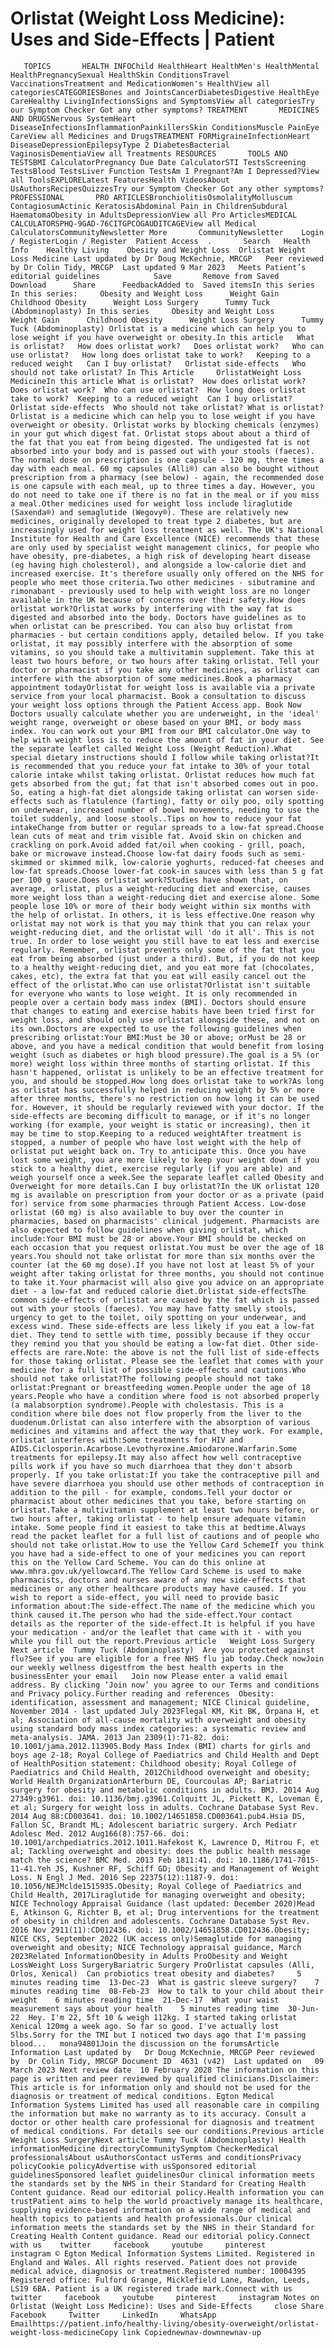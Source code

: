 # Orlistat (Weight Loss Medicine): Uses and Side-Effects | Patient

       TOPICS       HEALTH INFOChild HealthHeart HealthMen's HealthMental HealthPregnancySexual HealthSkin ConditionsTravel VaccinationsTreatment and MedicationWomen's HealthView all categoriesCATEGORIESBones and JointsCancerDiabetesDigestive HealthEye CareHealthy LivingInfectionsSigns and SymptomsView all categoriesTry our Symptom Checker Got any other symptoms? TREATMENT       MEDICINES AND DRUGSNervous SystemHeart DiseaseInfectionsInflammationPainkillersSkin ConditionsMuscle PainEye CareView all Medicines and DrugsTREATMENT FORMigraineInfectionHeart DiseaseDepressionEpilepsyType 2 DiabetesBacterial VaginosisDementiaView all Treatments RESOURCES       TOOLS AND TESTSBMI CalculatorPregnancy Due Date CalculatorSTI TestsScreening TestsBlood TestsLiver Function TestsAm I Pregnant?Am I Depressed?View all ToolsEXPLORELatest FeaturesHealth VideosAbout UsAuthorsRecipesQuizzesTry our Symptom Checker Got any other symptoms? PROFESSIONAL       PRO ARTICLESBronchiolitisOsmolalityMolluscum ContagiosumActinic KeratosisAbdominal Pain in ChildrenSubdural HaematomaObesity in AdultsDepressionView all Pro ArticlesMEDICAL CALCULATORSPHQ-9GAD-76CITGPCOGAUDITCAGEView all Medical CalculatorsCommunityNewsletter More       CommunityNewsletter    Login / RegisterLogin / Register  Patient Access  .       Search   Health Info    Healthy Living    Obesity and Weight Loss  Orlistat Weight Loss Medicine Last updated by Dr Doug McKechnie, MRCGP   Peer reviewed by Dr Colin Tidy, MRCGP  Last updated 9 Mar 2023   Meets Patient’s editorial guidelines            Save       Remove from Saved       Download      Share      FeedbackAdded to  Saved itemsIn this series    In this series:     Obesity and Weight Loss      Weight Gain      Childhood Obesity      Weight Loss Surgery      Tummy Tuck (Abdominoplasty) In this series     Obesity and Weight Loss      Weight Gain      Childhood Obesity      Weight Loss Surgery      Tummy Tuck (Abdominoplasty) Orlistat is a medicine which can help you to lose weight if you have overweight or obesity.In this article   What is orlistat?   How does orlistat work?   Does orlistat work?   Who can use orlistat?   How long does orlistat take to work?   Keeping to a reduced weight   Can I buy orlistat?   Orlistat side-effects   Who should not take orlistat? In This Article     OrlistatWeight Loss MedicineIn this article What is orlistat?  How does orlistat work?  Does orlistat work?  Who can use orlistat?  How long does orlistat take to work?  Keeping to a reduced weight  Can I buy orlistat?  Orlistat side-effects  Who should not take orlistat? What is orlistat?Orlistat is a medicine which can help you to lose weight if you have overweight or obesity. Orlistat works by blocking chemicals (enzymes) in your gut which digest fat. Orlistat stops about about a third of the fat that you eat from being digested. The undigested fat is not absorbed into your body and is passed out with your stools (faeces). The normal dose on prescription is one capsule - 120 mg, three times a day with each meal. 60 mg capsules (Alli®) can also be bought without prescription from a pharmacy (see below) - again, the recommended dose is one capsule with each meal, up to three times a day. However, you do not need to take one if there is no fat in the meal or if you miss a meal.Other medicines used for weight loss include liraglutide (Saxenda®) and semaglutide (Wegovy®). These are relatively new medicines, originally developed to treat type 2 diabetes, but are increasingly used for weight loss treatment as well. The UK's National Institute for Health and Care Excellence (NICE) recommends that these are only used by specialist weight management clinics, for people who have obesity, pre-diabetes, a high risk of developing heart disease (eg having high cholesterol), and alongside a low-calorie diet and increased exercise. It's therefore usually only offered on the NHS for people who meet those criteria.Two other medicines - sibutramine and rimonabant - previously used to help with weight loss are no longer available in the UK because of concerns over their safety.How does orlistat work?Orlistat works by interfering with the way fat is digested and absorbed into the body. Doctors have guidelines as to when orlistat can be prescribed. You can also buy orlistat from pharmacies - but certain conditions apply, detailed below. If you take orlistat, it may possibly interfere with the absorption of some vitamins, so you should take a multivitamin supplement. Take this at least two hours before, or two hours after taking orlistat. Tell your doctor or pharmacist if you take any other medicines, as orlistat can interfere with the absorption of some medicines.Book a pharmacy appointment todayOrlistat for weight loss is available via a private service from your local pharmacist. Book a consultation to discuss your weight loss options through the Patient Access app. Book Now Doctors usually calculate whether you are underweight, in the 'ideal' weight range, overweight or obese based on your BMI, or body mass index. You can work out your BMI from our BMI calculator.One way to help with weight loss is to reduce the amount of fat in your diet. See the separate leaflet called Weight Loss (Weight Reduction).What special dietary instructions should I follow while taking orlistat?It is recommended that you reduce your fat intake to 30% of your total calorie intake whilst taking orlistat. Orlistat reduces how much fat gets absorbed from the gut; fat that isn't absorbed comes out in poo. So, eating a high-fat diet alongside taking orlistat can worsen side-effects such as flatulence (farting), fatty or oily poo, oily spotting on underwear, increased number of bowel movements, needing to use the toilet suddenly, and loose stools..Tips on how to reduce your fat intakeChange from butter or regular spreads to a low-fat spread.Choose lean cuts of meat and trim visible fat. Avoid skin on chicken and crackling on pork.Avoid added fat/oil when cooking - grill, poach, bake or microwave instead.Choose low-fat dairy foods such as semi-skimmed or skimmed milk, low-calorie yoghurts, reduced-fat cheeses and low-fat spreads.Choose lower-fat cook-in sauces with less than 5 g fat per 100 g sauce.Does orlistat work?Studies have shown that, on average, orlistat, plus a weight-reducing diet and exercise, causes more weight loss than a weight-reducing diet and exercise alone. Some people lose 10% or more of their body weight within six months with the help of orlistat. In others, it is less effective.One reason why orlistat may not work is that you may think that you can relax your weight-reducing diet, and the orlistat will 'do it all'. This is not true. In order to lose weight you still have to eat less and exercise regularly. Remember, orlistat prevents only some of the fat that you eat from being absorbed (just under a third). But, if you do not keep to a healthy weight-reducing diet, and you eat more fat (chocolates, cakes, etc), the extra fat that you eat will easily cancel out the effect of the orlistat.Who can use orlistat?Orlistat isn't suitable for everyone who wants to lose weight. It is only recommended in people over a certain body mass index (BMI). Doctors should ensure that changes to eating and exercise habits have been tried first for weight loss, and should only use orlistat alongside these, and not on its own.Doctors are expected to use the following guidelines when prescribing orlistat:Your BMI:Must be 30 or above; orMust be 28 or above, and you have a medical condition that would benefit from losing weight (such as diabetes or high blood pressure).The goal is a 5% (or more) weight loss within three months of starting orlistat. If this hasn't happened, orlistat is unlikely to be an effective treatment for you, and should be stopped.How long does orlistat take to work?As long as orlistat has successfully helped in reducing weight by 5% or more after three months, there's no restriction on how long it can be used for. However, it should be regularly reviewed with your doctor. If the side-effects are becoming difficult to manage, or if it's no longer working (for example, your weight is static or increasing), then it may be time to stop.Keeping to a reduced weightAfter treatment is stopped, a number of people who have lost weight with the help of orlistat put weight back on. Try to anticipate this. Once you have lost some weight, you are more likely to keep your weight down if you stick to a healthy diet, exercise regularly (if you are able) and weigh yourself once a week.See the separate leaflet called Obesity and Overweight for more details.Can I buy orlistat?In the UK orlistat 120 mg is available on prescription from your doctor or as a private (paid for) service from some pharmacies through Patient Access. Low-dose orlistat (60 mg) is also available to buy over the counter in pharmacies, based on pharmacists' clinical judgement. Pharmacists are also expected to follow guidelines when giving orlistat, which include:Your BMI must be 28 or above.Your BMI should be checked on each occasion that you request orlistat.You must be over the age of 18 years.You should not take orlistat for more than six months over the counter (at the 60 mg dose).If you have not lost at least 5% of your weight after taking orlistat for three months, you should not continue to take it.Your pharmacist will also give you advice on an appropriate diet - a low-fat and reduced calorie diet.Orlistat side-effectsThe common side-effects of orlistat are caused by the fat which is passed out with your stools (faeces). You may have fatty smelly stools, urgency to get to the toilet, oily spotting on your underwear, and excess wind. These side-effects are less likely if you eat a low-fat diet. They tend to settle with time, possibly because if they occur they remind you that you should be eating a low-fat diet. Other side-effects are rare.Note: the above is not the full list of side-effects for those taking orlistat. Please see the leaflet that comes with your medicine for a full list of possible side-effects and cautions.Who should not take orlistat?The following people should not take orlistat:Pregnant or breastfeeding women.People under the age of 18 years.People who have a condition where food is not absorbed properly (a malabsorption syndrome).People with cholestasis. This is a condition where bile does not flow properly from the liver to the duodenum.Orlistat can also interfere with the absorption of various medicines and vitamins and affect the way that they work. For example, orlistat interferes with:Some treatments for HIV and AIDS.Ciclosporin.Acarbose.Levothyroxine.Amiodarone.Warfarin.Some treatments for epilepsy.It may also affect how well contraceptive pills work if you have so much diarrhoea that they don't absorb properly. If you take orlistat:If you take the contraceptive pill and have severe diarrhoea you should use other methods of contraception in addition to the pill - for example, condoms.Tell your doctor or pharmacist about other medicines that you take, before starting on orlistat.Take a multivitamin supplement at least two hours before, or two hours after, taking orlistat - to help ensure adequate vitamin intake. Some people find it easiest to take this at bedtime.Always read the packet leaflet for a full list of cautions and of people who should not take orlistat.How to use the Yellow Card SchemeIf you think you have had a side-effect to one of your medicines you can report this on the Yellow Card Scheme. You can do this online at www.mhra.gov.uk/yellowcard.The Yellow Card Scheme is used to make pharmacists, doctors and nurses aware of any new side-effects that medicines or any other healthcare products may have caused. If you wish to report a side-effect, you will need to provide basic information about:The side-effect.The name of the medicine which you think caused it.The person who had the side-effect.Your contact details as the reporter of the side-effect.It is helpful if you have your medication - and/or the leaflet that came with it - with you while you fill out the report.Previous article   Weight Loss Surgery Next article  Tummy Tuck (Abdominoplasty)  Are you protected against flu?See if you are eligible for a free NHS flu jab today.Check nowJoin our weekly wellness digestfrom the best health experts in the businessEnter your email   Join now Please enter a valid email address. By clicking ‘Join now’ you agree to our Terms and conditions and Privacy policy.Further reading and references  Obesity: identification, assessment and management; NICE Clinical guideline, November 2014 - last updated July 2023Flegal KM, Kit BK, Orpana H, et al; Association of all-cause mortality with overweight and obesity using standard body mass index categories: a systematic review and meta-analysis. JAMA. 2013 Jan 2309(1):71-82. doi: 10.1001/jama.2012.113905.Body Mass Index (BMI) charts for girls and boys age 2-18; Royal College of Paediatrics and Child Health and Dept of HealthPosition statement: Childhood obesity; Royal College of Paediatrics and Child Health, 2012Childhood overweight and obesity; World Health OrganizationArterburn DE, Courcoulas AP; Bariatric surgery for obesity and metabolic conditions in adults. BMJ. 2014 Aug 27349:g3961. doi: 10.1136/bmj.g3961.Colquitt JL, Pickett K, Loveman E, et al; Surgery for weight loss in adults. Cochrane Database Syst Rev. 2014 Aug 88:CD003641. doi: 10.1002/14651858.CD003641.pub4.Hsia DS, Fallon SC, Brandt ML; Adolescent bariatric surgery. Arch Pediatr Adolesc Med. 2012 Aug166(8):757-66. doi: 10.1001/archpediatrics.2012.1011.Hafekost K, Lawrence D, Mitrou F, et al; Tackling overweight and obesity: does the public health message match the science? BMC Med. 2013 Feb 1811:41. doi: 10.1186/1741-7015-11-41.Yeh JS, Kushner RF, Schiff GD; Obesity and Management of Weight Loss. N Engl J Med. 2016 Sep 22375(12):1187-9. doi: 10.1056/NEJMclde1515935.Obesity; Royal College of Paediatrics and Child Health, 2017Liraglutide for managing overweight and obesity; NICE Technology Appraisal Guidance (last updated: December 2020)Mead E, Atkinson G, Richter B, et al; Drug interventions for the treatment of obesity in children and adolescents. Cochrane Database Syst Rev. 2016 Nov 2911(11):CD012436. doi: 10.1002/14651858.CD012436.Obesity; NICE CKS, September 2022 (UK access only)Semaglutide for managing overweight and obesity; NICE Technology appraisal guidance, March 2023Related InformationObesity in Adults ProObesity and Weight LossWeight Loss SurgeryBariatric Surgery ProOrlistat capsules (Alli, Orlos, Xenical)  Can probiotics treat obesity and diabetes?     5 minutes reading time  13-Dec-23  What is gastric sleeve surgery?    7 minutes reading time  08-Feb-23  How to talk to your child about their weight    6 minutes reading time  21-Dec-17  What your waist measurement says about your health    5 minutes reading time  30-Jun-22  Hey. I'm 22, 5ft 10 & weigh 112kg. I started taking orlistat Xenical 120mg a week ago. So far so good. I've actually lost 5lbs.Sorry for the TMI but I noticed two days ago that I'm passing blood...   mona94801Join the discussion on the forumsArticle Information Last updated by   Dr Doug McKechnie, MRCGP Peer reviewed by  Dr Colin Tidy, MRCGP Document ID  4631 (v42)  Last updated on   09 March 2023 Next review date  10 February 2028 The information on this page is written and peer reviewed by qualified clinicians.Disclaimer: This article is for information only and should not be used for the diagnosis or treatment of medical conditions. Egton Medical Information Systems Limited has used all reasonable care in compiling the information but make no warranty as to its accuracy. Consult a doctor or other health care professional for diagnosis and treatment of medical conditions. For details see our conditions.Previous article  Weight Loss SurgeryNext article Tummy Tuck (Abdominoplasty) Health informationMedicine directoryCommunitySymptom CheckerMedical professionalsAbout usAuthorsContact usTerms and conditionsPrivacy policyCookie policyAdvertise with usSponsored editorial guidelinesSponsored leaflet guidelinesOur clinical information meets the standards set by the NHS in their Standard for Creating Health Content guidance. Read our editorial policy.Health information you can trustPatient aims to help the world proactively manage its healthcare, supplying evidence-based information on a wide range of medical and health topics to patients and health professionals.Our clinical information meets the standards set by the NHS in their Standard for Creating Health Content guidance. Read our editorial policy.Connect with us    twitter     facebook     youtube     pinterest     instagram © Egton Medical Information Systems Limited. Registered in England and Wales. All rights reserved. Patient does not provide medical advice, diagnosis or treatment.Registered number: 10004395 Registered office: Fulford Grange, Micklefield Lane, Rawdon, Leeds, LS19 6BA. Patient is a UK registered trade mark.Connect with us    twitter     facebook     youtube     pinterest     instagram Notes on Orlistat (Weight Loss Medicine): Uses and Side-Effects     close Share          Facebook     Twitter     LinkedIn     WhatsApp     Emailhttps://patient.info/healthy-living/obesity-overweight/orlistat-weight-loss-medicineCopy link Copiednewnav-downnewnav-up

